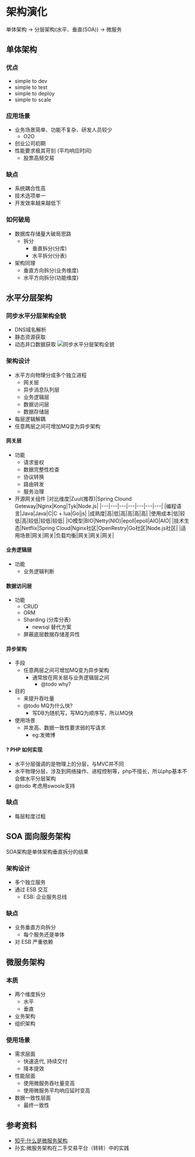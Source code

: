 # 架构演化
单体架构 -> 分层架构(水平、垂直(SOA)) -> 微服务

## 单体架构
### 优点
- simple to dev
- simple to test
- simple to deploy
- simple to scale

### 应用场景
- 业务场景简单、功能不复杂、研发人员较少
	- O2O
- 创业公司初期
- 性能要求极其苛刻 (平均响应时间)
	- 股票高频交易

### 缺点
- 系统耦合性高
- 技术选项单一
- 开发效率越来越低下

### 如何破局
- 数据库存储量大破局思路
	- 拆分
		- 垂直拆分(分库)
		- 水平拆分(分表)
- 架构同理
	- 垂直方向拆分(业务维度)
	- 水平方向拆分(功能维度) 



## 水平分层架构
### 同步水平分层架构全貌
- DNS域名解析
- 静态资源获取
- 动态井口数据获取
![同步水平分层架构全貌](https://s2.ax1x.com/2019/07/15/ZTzgP0.png)

### 架构设计
- 水平方向物理分成多个独立进程
	- 网关层
	- 异步消息队列层
	- 业务逻辑层
	- 数据访问层
	- 数据存储层
- 每层逻辑解耦
- 任意两层之间可增加MQ变为异步架构

#### 网关层
- 功能
	- 请求鉴权
	- 数据完整性检查
	- 协议转换
	- 路由转发
	- 服务治理
- 开源网关组件
|对比维度|Zuul(推荐)|Spring Clound Geteway|Nginx|Kong|Tyk|Node.js|
|---|---|---|---|---|---|---|
|编程语言|Java|Java|C|C + lua|Go|js|
|成熟度|高|低|高|高|高|高|
|使用成本|低|较低|高|较低|较低|较低|
|IO模型|BIO|Netty(NIO)|epoll|epoll|AIO|AIO|
|技术生态|Netflix|Spring Cloud|Nginx社区|OpenRestry|Go社区|Node.js社区|
|适用场景|网关|网关|负载均衡|网关|网关|网关|

#### 业务逻辑层
- 功能
	- 业务逻辑判断

#### 数据访问层
- 功能
	- CRUD
	- ORM
	- Sharding (分库分表) 
		- newsql 替代方案
	- 屏蔽底层数据存储差异性

#### 异步架构
- 手段
	- 任意两层之间可增加MQ变为异步架构
		- 通常放在网关层与业务逻辑层之间
			- @todo why?
- 目的
	- 来提升吞吐量
	- @todo MQ为什么快?
		- 写DB为随机写，写MQ为顺序写，所以MQ快
- 使用场景
	- 并发高、数据一致性要求弱的写请求
		- eg:发微博

#### ? PHP 如何实现
- 水平分层强调的是物理上的分层，与MVC并不同
- 水平物理分层，涉及到网络操作、进程控制等，php不擅长，所以php基本不会做水平分层架构
- @todo 考虑用swoole支持

### 缺点
- 每层粒度过粗



## SOA 面向服务架构
SOA架构是单体架构垂直拆分的结果

### 架构设计
- 多个独立服务
- 通过 ESB 交互
	- ESB: 企业服务总线

### 缺点
- 业务垂直方向拆分
	- 每个服务还是单体
- 对 ESB 严重依赖



## 微服务架构
### 本质
- 两个维度拆分
	- 水平
	- 垂直
- 业务架构
- 组织架构

### 使用场景
- 需求层面
	- 快速迭代, 持续交付
	- 降本提效
- 性能层面
	- 使用微服务吞吐量变高
	- 使用微服务平均响应延时变高
- 数据一致性层面
	- 最终一致性

## 参考资料
- [知乎:什么是微服务架构](https://www.zhihu.com/question/65502802)
- 孙玄:微服务架构在二手交易平台（转转）中的实践